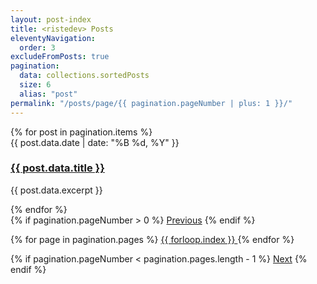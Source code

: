 ```yaml
---
layout: post-index
title: <ristedev> Posts
eleventyNavigation:
  order: 3
excludeFromPosts: true
pagination:
  data: collections.sortedPosts
  size: 6
  alias: "post"
permalink: "/posts/page/{{ pagination.pageNumber | plus: 1 }}/"
---
```


<div class="post-grid">
{% for post in pagination.items %}
  <article class="post-preview">
    <div class="post-preview-date">
      <time datetime="{{ post.data.date | date: '%Y-%m-%d' }}">{{ post.data.date | date: "%B %d, %Y" }}</time>
    </div>
    <h3 class="post-preview-title">
      <a class="post-preview-link" href="{{ post.url }}">{{ post.data.title }}</a>
    </h3>
    <p class="post-preview-description">{{ post.data.excerpt }}</p>
  </article>
{% endfor %}
</div>

<div class="pagination">
  {% if pagination.pageNumber > 0 %}
    <a href="{{ pagination.href.previous }}">Previous</a>
  {% endif %}

  {% for page in pagination.pages %}
  <a href="{{ pagination.hrefs[forloop.index0] }}" class="{% if forloop.index0 == pagination.pageNumber %}current{% endif %}">
    {{ forloop.index }}
  </a>
  {% endfor %}

  {% if pagination.pageNumber < pagination.pages.length - 1 %}
    <a href="{{ pagination.href.next }}">Next</a>
  {% endif %}
</div>